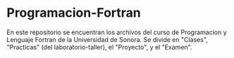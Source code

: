 # Programacion-Fortran
En este repositorio se encuentran los archivos del curso de Programacion y Lenguaje Fortran de la Universidad de Sonora.
Se divide en "Clases", "Practicas" (del laboratorio-taller), el "Proyecto", y el "Examen".
